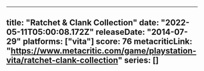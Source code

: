
---
title: "Ratchet & Clank Collection"
date: "2022-05-11T05:00:08.172Z"
releaseDate: "2014-07-29"
platforms: ["vita"]
score: 76
metacriticLink: "https://www.metacritic.com/game/playstation-vita/ratchet-clank-collection"
series: []
---
